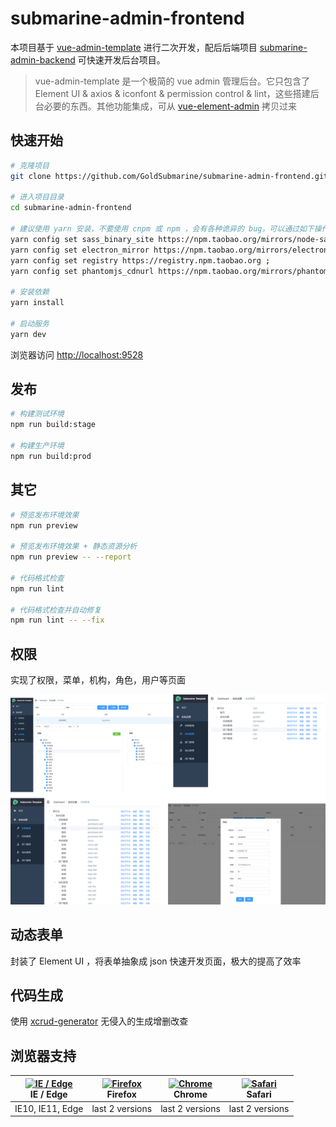 # submarine-admin-frontend

本项目基于 [vue-admin-template](https://github.com/PanJiaChen/vue-admin-template) 进行二次开发，配后后端项目 [submarine-admin-backend](https://github.com/GoldSubmarine/submarine-admin-frontend) 可快速开发后台项目。

> vue-admin-template 是一个极简的 vue admin 管理后台。它只包含了 Element UI & axios & iconfont & permission control & lint，这些搭建后台必要的东西。其他功能集成，可从 [vue-element-admin](https://github.com/PanJiaChen/vue-element-admin) 拷贝过来

## 快速开始

```bash
# 克隆项目
git clone https://github.com/GoldSubmarine/submarine-admin-frontend.git

# 进入项目目录
cd submarine-admin-frontend

# 建议使用 yarn 安装，不要使用 cnpm 或 npm ，会有各种诡异的 bug。可以通过如下操作解决下载速度慢的问题
yarn config set sass_binary_site https://npm.taobao.org/mirrors/node-sass/ ;
yarn config set electron_mirror https://npm.taobao.org/mirrors/electron/ ;
yarn config set registry https://registry.npm.taobao.org ;
yarn config set phantomjs_cdnurl https://npm.taobao.org/mirrors/phantomjs/;

# 安装依赖
yarn install

# 启动服务
yarn dev
```

浏览器访问 [http://localhost:9528](http://localhost:9528)

## 发布

```bash
# 构建测试环境
npm run build:stage

# 构建生产环境
npm run build:prod
```

## 其它

```bash
# 预览发布环境效果
npm run preview

# 预览发布环境效果 + 静态资源分析
npm run preview -- --report

# 代码格式检查
npm run lint

# 代码格式检查并自动修复
npm run lint -- --fix
```

## 权限

实现了权限，菜单，机构，角色，用户等页面

![rbac](./doc/images/rbac.jpg)

## 动态表单

封装了 Element UI ，将表单抽象成 json 快速开发页面，极大的提高了效率

## 代码生成

使用 [xcrud-generator](https://github.com/GoldSubmarine/xcrud-generator) 无侵入的生成增删改查

## 浏览器支持

| [<img src="https://raw.githubusercontent.com/alrra/browser-logos/master/src/edge/edge_48x48.png" alt="IE / Edge" width="24px" height="24px" />](http://godban.github.io/browsers-support-badges/)</br>IE / Edge | [<img src="https://raw.githubusercontent.com/alrra/browser-logos/master/src/firefox/firefox_48x48.png" alt="Firefox" width="24px" height="24px" />](http://godban.github.io/browsers-support-badges/)</br>Firefox | [<img src="https://raw.githubusercontent.com/alrra/browser-logos/master/src/chrome/chrome_48x48.png" alt="Chrome" width="24px" height="24px" />](http://godban.github.io/browsers-support-badges/)</br>Chrome | [<img src="https://raw.githubusercontent.com/alrra/browser-logos/master/src/safari/safari_48x48.png" alt="Safari" width="24px" height="24px" />](http://godban.github.io/browsers-support-badges/)</br>Safari |
| --------- | --------- | --------- | --------- |
| IE10, IE11, Edge| last 2 versions| last 2 versions| last 2 versions
